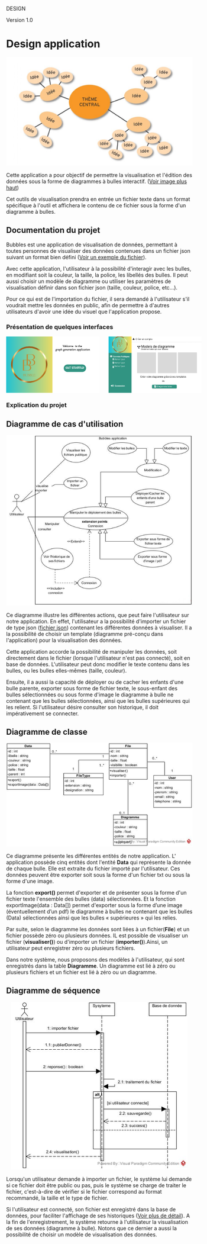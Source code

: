 DESIGN 

Version 1.0
# Design application
<p id="image" align="center">
  <img src="./docs/projet_pdl.png" alt="Présentation du projet">
</p>

 Cette application a pour objectif de permettre la visualisation et l'édition des données sous la forme de diagrammes à bulles interactif. (<a href="#image">Voir image plus haut</a>) 

 Cet outils de visualisation prendra en entrée un fichier texte dans un format spécifique à l'outil et affichera le contenu de ce fichier sous la forme d'un diagramme à bulles.

## Documentation du projet
Bubbles est une application de visualisation de données, permettant à toutes personnes de visualiser des données contenues dans un fichier json suivant un format bien défini ([Voir un exemple du fichier](./docs/test_simple.json)). 

Avec cette application, l'utilisateur à la possibilité d'interagir avec les bulles, en modifiant soit la couleur, la taille, la police, les libellés des bulles. Il peut aussi choisir un modèle de diagramme ou utiliser les paramètres de visualisation définir dans son fichier json (taille, couleur, police, etc...).
  
Pour ce qui est de l'importation du fichier, il sera demandé à l'utilisateur s'il voudrait mettre les données en public, afin de permettre à d'autres utilisateurs d'avoir une idée du visuel que l'application propose.

### Présentation de quelques interfaces
<p id="image" align="center" style="display:flex">
  <img src="./docs/acueil.png" alt="Première page" width="50%" style="margin-right :5%">
  <img src="./docs/affichage.png" alt="Page d'accueil" width="50%">
</p>

### Explication du projet

## Diagramme de cas d'utilisation
<p id="usecase">
<p id="image" align="center">
  <img src="./docs/Use_Case_Diagram1.jpg" alt="Diagramme de cas d'utilisation">
</p>

Ce diagramme illustre les différentes actions, que peut faire l'utilisateur sur notre application. En effet, l'utilisateur a la possibilité d'importer un fichier de type json ([fichier json](./docs/test_simple.json)) contenant les différentes données à visualiser. Il a la possibilité de choisir un template (diagramme pré-conçu dans l'application) pour la visualisation des données.

Cette application accorde la possibilité de manipuler les données, soit directement dans le fichier (lorsque l'utilisateur n'est pas connecté), soit en base de données. L'utilisateur peut donc modifier le texte contenu dans les bulles, ou les bulles elles-mêmes (taille, couleur). 

Ensuite, il a aussi la capacité de déployer ou de cacher les enfants d'une bulle parente, exporter sous forme de fichier texte, le sous-enfant des bulles sélectionnées ou sous forme d'image le diagramme à bulle ne contenant que les bulles sélectionnées, ainsi que les bulles supérieures qui les relient. Si l'utilisateur désire consulter son historique, il doit impérativement se connecter. </p>

## Diagramme de classe
<p id="image" align="center">
  <img src="./docs/Class_Diagram.jpg" alt="Diagramme de classe">
</p>

Ce diagramme présente les différentes entités de notre application. L' application possède cinq entités dont l'entité  <strong>Data</strong> qui représente la donnée de chaque bulle. Elle est extraite du fichier importé par l'utilisateur. Ces données peuvent être exporter soit sous la forme d'un fichier txt ou sous la forme d'une image. 

La fonction <strong>export()</strong> permet d'exporter et de présenter sous la forme d'un fichier texte l'ensemble des bulles (data) sélectionnées. Et la fonction </strong>exportImage(data : Data[])</strong> permet d'exporter sous la forme d’une image (éventuellement d’un pdf) le diagramme à bulles ne contenant que les bulles (Data) sélectionnées ainsi que les bulles « supérieures » qui les relies.

Par suite, selon le diagramme les données sont liées à un fichier(<strong>File</strong>) et un fichier possède zéro ou plusieurs données. IL est possible de visualiser un fichier (<strong>visualiser()</strong>) ou d'importer un fichier (<strong>importer()</strong>).Ainsi, un utilisateur peut enregistrer zéro ou plusieurs fichiers. 

Dans notre système, nous proposons des modèles à l'utilisateur, qui sont enregistrés dans la table <strong>Diagramme</strong>. Un diagramme est lié à zéro ou plusieurs fichiers et un fichier est lié à zéro ou un diagramme.

## Diagramme de séquence
<p id="image" align="center">
  <img src="./docs/Sequence_Diagram.jpg" alt="Diagramme de séquence">
</p>

Lorsqu'un utilisateur demande à importer un fichier, le système lui demande si ce fichier doit être public ou pas, puis le système se charge de traiter le fichier, c'est-à-dire de vérifier si le fichier correspond au format recommandé, la taille et le type de fichier. 

Si l'utilisateur est connecté, son fichier est enregistré dans la base de données, pour faciliter l'affichage de ses historiques (<a href="#usecase">Voir plus de détail</a>). A la fin de l'enregistrement, le système retourne à l'utilisateur la visualisation de ses données (diagramme à bulle). Notons que ce dernier a aussi la possibilité de choisir un modèle de visualisation des données.